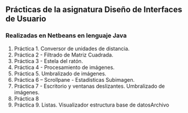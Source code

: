 ## Prácticas de la asignatura Diseño de Interfaces de Usuario
### Realizadas en Netbeans en lenguaje Java

1. Práctica 1. Conversor de unidades de distancia.
2. Práctica 2 - Filtrado de Matriz Cuadrada.
3. Práctica 3 - Estela del ratón.
4. Práctica 4 - Procesamiento de imágenes.
5. Práctica 5. Umbralizado de imágenes.
6. Práctica 6 – Scrollpane - Estadísticas Subimagen.
7. Práctica 7 - Escritorio y ventanas deslizantes. Umbralizado de imágenes.
8. Práctica 8
9. Práctica 9. Listas. Visualizador estructura base de datosArchivo

